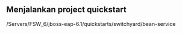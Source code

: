 ## Menjalankan project quickstart

/Servers/FSW_6/jboss-eap-6.1/quickstarts/switchyard/bean-service
